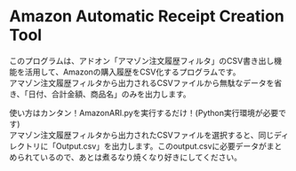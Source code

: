 # Amazon Automatic Receipt Creation Tool
このプログラムは、アドオン「アマゾン注文履歴フィルタ」のCSV書き出し機能を活用して、Amazonの購入履歴をCSV化するプログラムです。<br>
アマゾン注文履歴フィルタから出力されるCSVファイルから無駄なデータを省き、「日付、合計金額、商品名」のみを出力します。

使い方はカンタン！AmazonARI.pyを実行するだけ！(Python実行環境が必要です)<br>
アマゾン注文履歴フィルタから出力されたCSVファイルを選択すると、同じディレクトリに「Output.csv」を出力します。このoutput.csvに必要データがまとめられているので、あとは煮るなり焼くなり好きにしてください。